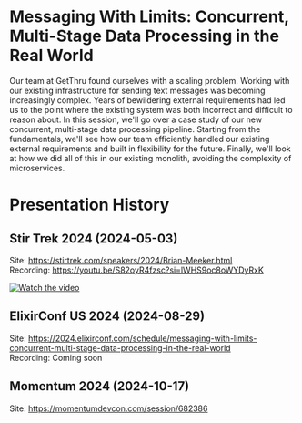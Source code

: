 # Messaging With Limits: Concurrent, Multi-Stage Data Processing in the Real World

Our team at GetThru found ourselves with a scaling problem. Working with our existing infrastructure for sending text messages was becoming increasingly complex. Years of bewildering external requirements had led us to the point where the existing system was both incorrect and difficult to reason about. In this session, we'll go over a case study of our new concurrent, multi-stage data processing pipeline. Starting from the fundamentals, we'll see how our team efficiently handled our existing external requirements and built in flexibility for the future. Finally, we'll look at how we did all of this in our existing monolith, avoiding the complexity of microservices.

# Presentation History
## Stir Trek 2024 (2024-05-03)
Site: https://stirtrek.com/speakers/2024/Brian-Meeker.html  
Recording: https://youtu.be/S82oyR4fzsc?si=lWHS9oc8oWYDyRxK

[![Watch the video](https://img.youtube.com/vi/S82oyR4fzsc/hqdefault.jpg)](https://www.youtube.com/embed/S82oyR4fzsc)

## ElixirConf US 2024 (2024-08-29)
Site: https://2024.elixirconf.com/schedule/messaging-with-limits-concurrent-multi-stage-data-processing-in-the-real-world  
Recording: Coming soon

## Momentum 2024 (2024-10-17)
Site: https://momentumdevcon.com/session/682386  
